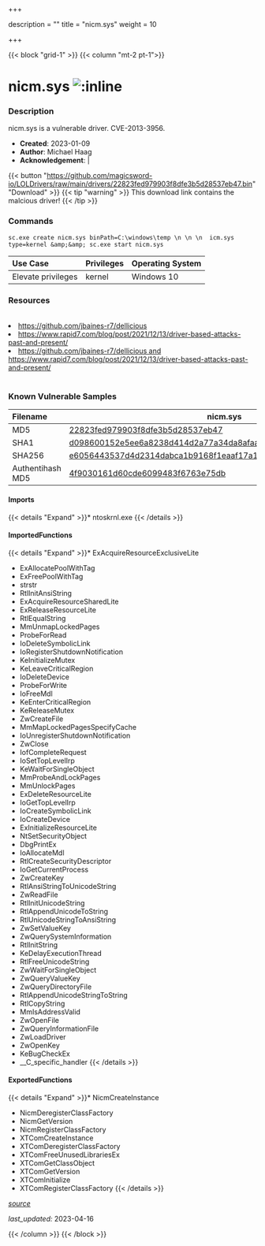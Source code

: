 +++

description = ""
title = "nicm.sys"
weight = 10

+++


{{< block "grid-1" >}}
{{< column "mt-2 pt-1">}}


# nicm.sys ![:inline](/images/twitter_verified.png) 


### Description

nicm.sys is a vulnerable driver. CVE-2013-3956.

- **Created**: 2023-01-09
- **Author**: Michael Haag
- **Acknowledgement**:  | [](https://twitter.com/)

{{< button "https://github.com/magicsword-io/LOLDrivers/raw/main/drivers/22823fed979903f8dfe3b5d28537eb47.bin" "Download" >}}
{{< tip "warning" >}}
This download link contains the malcious driver!
{{< /tip >}}

### Commands

```
sc.exe create nicm.sys binPath=C:\windows\temp \n \n \n  icm.sys type=kernel &amp;&amp; sc.exe start nicm.sys
```

| Use Case | Privileges | Operating System | 
|:---- | ---- | ---- |
| Elevate privileges | kernel | Windows 10 |

### Resources
<br>
<li><a href=" https://github.com/jbaines-r7/dellicious"> https://github.com/jbaines-r7/dellicious</a></li>
<li><a href=" https://www.rapid7.com/blog/post/2021/12/13/driver-based-attacks-past-and-present/"> https://www.rapid7.com/blog/post/2021/12/13/driver-based-attacks-past-and-present/</a></li>
<li><a href="https://github.com/jbaines-r7/dellicious and https://www.rapid7.com/blog/post/2021/12/13/driver-based-attacks-past-and-present/">https://github.com/jbaines-r7/dellicious and https://www.rapid7.com/blog/post/2021/12/13/driver-based-attacks-past-and-present/</a></li>
<br>

### Known Vulnerable Samples

| Filename | nicm.sys |
|:---- | ---- | 
| MD5 | <a href="https://www.virustotal.com/gui/file/22823fed979903f8dfe3b5d28537eb47">22823fed979903f8dfe3b5d28537eb47</a> |
| SHA1 | <a href="https://www.virustotal.com/gui/file/d098600152e5ee6a8238d414d2a77a34da8afaaa">d098600152e5ee6a8238d414d2a77a34da8afaaa</a> |
| SHA256 | <a href="https://www.virustotal.com/gui/file/e6056443537d4d2314dabca1b9168f1eaaf17a14eb41f6f5741b6b82b3119790">e6056443537d4d2314dabca1b9168f1eaaf17a14eb41f6f5741b6b82b3119790</a> |
| Authentihash MD5 | <a href="https://www.virustotal.com/gui/search/authentihash%253A4f9030161d60cde6099483f6763e75db">4f9030161d60cde6099483f6763e75db</a> || Authentihash SHA1 | <a href="https://www.virustotal.com/gui/search/authentihash%253A6ec1c1cd8c38de77cb35260deeb491e563b5c721">6ec1c1cd8c38de77cb35260deeb491e563b5c721</a> || Authentihash SHA256 | <a href="https://www.virustotal.com/gui/search/authentihash%253Aaa0a1de59d8697c5f39937edeb778fde7c596b71d64d3427c80fe4c060488990">aa0a1de59d8697c5f39937edeb778fde7c596b71d64d3427c80fe4c060488990</a> || Signature | Novell, Inc., VeriSign Class 3 Code Signing 2009-2 CA, VeriSign Class 3 Public Primary CA   || Company | Novell, Inc. || Description | Novell XTCOM Services Driver || Product | Novell XTier || OriginalFilename | libnicm.sys |
#### Imports
{{< details "Expand" >}}* ntoskrnl.exe
{{< /details >}}
#### ImportedFunctions
{{< details "Expand" >}}* ExAcquireResourceExclusiveLite
* ExAllocatePoolWithTag
* ExFreePoolWithTag
* strstr
* RtlInitAnsiString
* ExAcquireResourceSharedLite
* ExReleaseResourceLite
* RtlEqualString
* MmUnmapLockedPages
* ProbeForRead
* IoDeleteSymbolicLink
* IoRegisterShutdownNotification
* KeInitializeMutex
* KeLeaveCriticalRegion
* IoDeleteDevice
* ProbeForWrite
* IoFreeMdl
* KeEnterCriticalRegion
* KeReleaseMutex
* ZwCreateFile
* MmMapLockedPagesSpecifyCache
* IoUnregisterShutdownNotification
* ZwClose
* IofCompleteRequest
* IoSetTopLevelIrp
* KeWaitForSingleObject
* MmProbeAndLockPages
* MmUnlockPages
* ExDeleteResourceLite
* IoGetTopLevelIrp
* IoCreateSymbolicLink
* IoCreateDevice
* ExInitializeResourceLite
* NtSetSecurityObject
* DbgPrintEx
* IoAllocateMdl
* RtlCreateSecurityDescriptor
* IoGetCurrentProcess
* ZwCreateKey
* RtlAnsiStringToUnicodeString
* ZwReadFile
* RtlInitUnicodeString
* RtlAppendUnicodeToString
* RtlUnicodeStringToAnsiString
* ZwSetValueKey
* ZwQuerySystemInformation
* RtlInitString
* KeDelayExecutionThread
* RtlFreeUnicodeString
* ZwWaitForSingleObject
* ZwQueryValueKey
* ZwQueryDirectoryFile
* RtlAppendUnicodeStringToString
* RtlCopyString
* MmIsAddressValid
* ZwOpenFile
* ZwQueryInformationFile
* ZwLoadDriver
* ZwOpenKey
* KeBugCheckEx
* __C_specific_handler
{{< /details >}}
#### ExportedFunctions
{{< details "Expand" >}}* NicmCreateInstance
* NicmDeregisterClassFactory
* NicmGetVersion
* NicmRegisterClassFactory
* XTComCreateInstance
* XTComDeregisterClassFactory
* XTComFreeUnusedLibrariesEx
* XTComGetClassObject
* XTComGetVersion
* XTComInitialize
* XTComRegisterClassFactory
{{< /details >}}



[*source*](https://github.com/magicsword-io/LOLDrivers/tree/main/yaml/nicm.yaml)

*last_updated:* 2023-04-16








{{< /column >}}
{{< /block >}}
